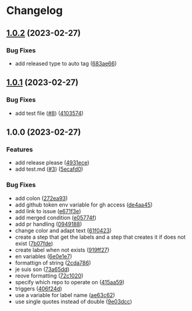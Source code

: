 # Changelog

## [1.0.2](https://github.com/spaenleh/auto-tag-test/compare/v1.0.1...v1.0.2) (2023-02-27)


### Bug Fixes

* add released type to auto tag ([683ae66](https://github.com/spaenleh/auto-tag-test/commit/683ae660c162aa3adb2dcd68a283e55ac424fe40))

## [1.0.1](https://github.com/spaenleh/auto-tag-test/compare/v1.0.0...v1.0.1) (2023-02-27)


### Bug Fixes

* add test file ([#8](https://github.com/spaenleh/auto-tag-test/issues/8)) ([4103574](https://github.com/spaenleh/auto-tag-test/commit/4103574cd23d00bbc937fa1051952c9a71cacd8c))

## 1.0.0 (2023-02-27)


### Features

* add release please ([4931ece](https://github.com/spaenleh/auto-tag-test/commit/4931ece7ccd160f8d55fc0d01ac59ed66ebd2e77))
* add test.md ([#3](https://github.com/spaenleh/auto-tag-test/issues/3)) ([5ecafd0](https://github.com/spaenleh/auto-tag-test/commit/5ecafd03c963bebdcf5243ac71190ad32d6326e1))


### Bug Fixes

* add colon ([272ea93](https://github.com/spaenleh/auto-tag-test/commit/272ea9332396a4608490b6e8ee6161760e3af730))
* add github token env variable for gh access ([de4aa45](https://github.com/spaenleh/auto-tag-test/commit/de4aa45af99b269b0175b9d7e956f1e0a92f691b))
* add link to issue ([e671f3e](https://github.com/spaenleh/auto-tag-test/commit/e671f3ed955057a586a8f8d84868ef2049320fb8))
* add merged condition ([e05774f](https://github.com/spaenleh/auto-tag-test/commit/e05774f4e01fb4c4c651a563c88f0058d69c1683))
* add pr handling ([0949188](https://github.com/spaenleh/auto-tag-test/commit/0949188e69337fdb48fe05b4fd64a5ca646fd2ce))
* change color and adapt text ([61f0423](https://github.com/spaenleh/auto-tag-test/commit/61f0423c2d6f5a5fba0ea94a8696afd3e5c24ea4))
* create a step that get the labels and a step that creates it if does not exist ([7b07fde](https://github.com/spaenleh/auto-tag-test/commit/7b07fde98df7c16debdf6f6149129401c55d8e6a))
* create label when not exists ([919ff27](https://github.com/spaenleh/auto-tag-test/commit/919ff277b7b993121097afaa58a25787369ea0dc))
* en variables ([6e0e1e7](https://github.com/spaenleh/auto-tag-test/commit/6e0e1e79b792c725da033f1ee67be6a207a62ac4))
* formattign of string ([2cda786](https://github.com/spaenleh/auto-tag-test/commit/2cda7866612ee55abf5bf273a8a337231ca15792))
* je suis son ([73a65dd](https://github.com/spaenleh/auto-tag-test/commit/73a65dd723388fb2881e2407ca8c1001810a404a))
* reove formatting ([72c1020](https://github.com/spaenleh/auto-tag-test/commit/72c10208a92e2bf6020f18bad81b9011604c0441))
* specify which repo to operate on ([415aa59](https://github.com/spaenleh/auto-tag-test/commit/415aa595586faadcfc0256fca31ddbc163e41b64))
* triggers ([406f24d](https://github.com/spaenleh/auto-tag-test/commit/406f24d4f16832d726bad380de7d0b30f1af12d7))
* use a variable for label name ([ae63c62](https://github.com/spaenleh/auto-tag-test/commit/ae63c6286f5a83b0235d46305ce9bde60c952b6f))
* use single quotes instead of double ([9e03dcc](https://github.com/spaenleh/auto-tag-test/commit/9e03dccb779bfaabcf8923b2966a1723ed1223c9))
